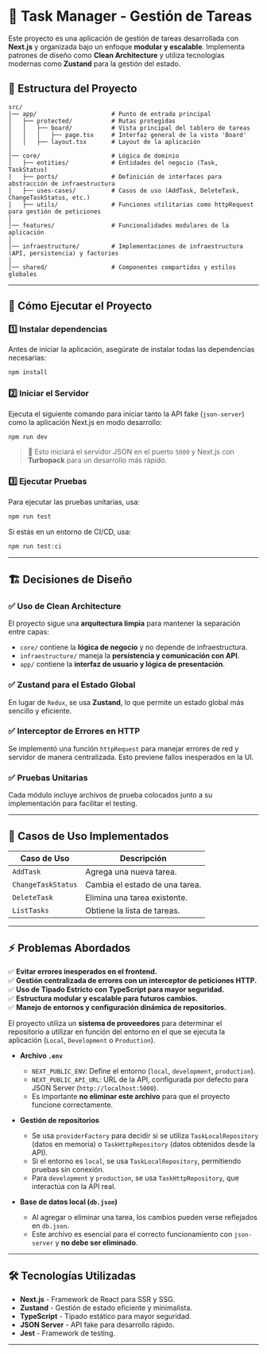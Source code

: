 # 📝 Task Manager - Gestión de Tareas

Este proyecto es una aplicación de gestión de tareas desarrollada con **Next.js** y organizada bajo un enfoque **modular y escalable**. Implementa patrones de diseño como **Clean Architecture** y utiliza tecnologías modernas como **Zustand** para la gestión del estado.

## 📁 **Estructura del Proyecto**
```
src/
│── app/                     # Punto de entrada principal
│   ├── protected/           # Rutas protegidas
│   │   ├── board/           # Vista principal del tablero de tareas
│   │   │   ├── page.tsx     # Interfaz general de la vista 'Board'
│   │   ├── layout.tsx       # Layout de la aplicación
│
│── core/                    # Lógica de dominio
│   ├── entities/            # Entidades del negocio (Task, TaskStatus)
│   ├── ports/               # Definición de interfaces para abstracción de infraestructura
│   ├── uses-cases/          # Casos de uso (AddTask, DeleteTask, ChangeTaskStatus, etc.)
│   ├── utils/               # Funciones utilitarias como httpRequest para gestión de peticiones
│
│── features/                # Funcionalidades modulares de la aplicación
│
│── infraestructure/         # Implementaciones de infraestructura (API, persistencia) y factories
│
│── shared/                  # Componentes compartidos y estilos globales
```

---

## 🚀 **Cómo Ejecutar el Proyecto**
### 1️⃣ **Instalar dependencias**
Antes de iniciar la aplicación, asegúrate de instalar todas las dependencias necesarias:

```sh
npm install
```

### 2️⃣ **Iniciar el Servidor**
Ejecuta el siguiente comando para iniciar tanto la API fake (`json-server`) como la aplicación Next.js en modo desarrollo:

```sh
npm run dev
```
> 🔹 Esto iniciará el servidor JSON en el puerto `5000` y Next.js con **Turbopack** para un desarrollo más rápido.

### 3️⃣ **Ejecutar Pruebas**
Para ejecutar las pruebas unitarias, usa:

```sh
npm run test
```

Si estás en un entorno de CI/CD, usa:

```sh
npm run test:ci
```

---

## 🏗️ **Decisiones de Diseño**
### ✅ **Uso de Clean Architecture**
El proyecto sigue una **arquitectura limpia** para mantener la separación entre capas:
- `core/` contiene la **lógica de negocio** y no depende de infraestructura.
- `infraestructure/` maneja la **persistencia y comunicación con API**.
- `app/` contiene la **interfaz de usuario y lógica de presentación**.

### ✅ **Zustand para el Estado Global**
En lugar de `Redux`, se usa **Zustand**, lo que permite un estado global más sencillo y eficiente.

### ✅ **Interceptor de Errores en HTTP**
Se implementó una función `httpRequest` para manejar errores de red y servidor de manera centralizada. Esto previene fallos inesperados en la UI.

### ✅ **Pruebas Unitarias**
Cada módulo incluye archivos de prueba colocados junto a su implementación para facilitar el testing.

---

## 📌 **Casos de Uso Implementados**
| Caso de Uso        | Descripción |
|--------------------|------------|
| `AddTask`         | Agrega una nueva tarea. |
| `ChangeTaskStatus`| Cambia el estado de una tarea. |
| `DeleteTask`      | Elimina una tarea existente. |
| `ListTasks`       | Obtiene la lista de tareas. |

---

## ⚡ **Problemas Abordados**
✅ **Evitar errores inesperados en el frontend.**  
✅ **Gestión centralizada de errores con un interceptor de peticiones HTTP.**  
✅ **Uso de Tipado Estricto con TypeScript para mayor seguridad.**  
✅ **Estructura modular y escalable para futuros cambios.**  
✅ **Manejo de entornos y configuración dinámica de repositorios.**

El proyecto utiliza un **sistema de proveedores** para determinar el repositorio a utilizar en función del entorno en el que se ejecuta la aplicación (`Local`, `Development` o `Production`).

- **Archivo `.env`**
    - `NEXT_PUBLIC_ENV`: Define el entorno (`local`, `development`, `production`).
    - `NEXT_PUBLIC_API_URL`: URL de la API, configurada por defecto para JSON Server (`http://localhost:5000`).
    - Es importante **no eliminar este archivo** para que el proyecto funcione correctamente.

- **Gestión de repositorios**
    - Se usa `providerFactory` para decidir si se utiliza `TaskLocalRepository` (datos en memoria) o `TaskHttpRepository` (datos obtenidos desde la API).
    - Si el entorno es `local`, se usa `TaskLocalRepository`, permitiendo pruebas sin conexión.
    - Para `development` y `production`, se usa `TaskHttpRepository`, que interactúa con la API real.

- **Base de datos local (`db.json`)**
    - Al agregar o eliminar una tarea, los cambios pueden verse reflejados en `db.json`.
    - Este archivo es esencial para el correcto funcionamiento con `json-server` y **no debe ser eliminado**.

---

## 🛠 **Tecnologías Utilizadas**
- **Next.js** - Framework de React para SSR y SSG.
- **Zustand** - Gestión de estado eficiente y minimalista.
- **TypeScript** - Tipado estático para mayor seguridad.
- **JSON Server** - API fake para desarrollo rápido.
- **Jest** - Framework de testing.

---
